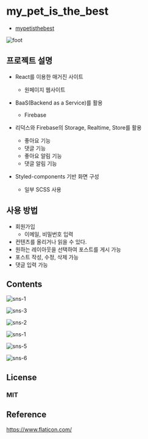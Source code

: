 # my_pet_is_the_best

* [mypetisthebest](http://mypetisthebest.site/)

![foot](/images/foot.png)



## 프로젝트 설명

* React를 이용한 매거진 사이트
  * 원페이지 웹사이트
* BaaS(Backend as a Service)를 활용
  * Firebase
* 리덕스와 Firebase의 Storage, Realtime, Store를 활용
  * 좋아요 기능
  * 댓글 기능
  * 좋아요 알림 기능
  * 댓글 알림 기능

* Styled-components 기반 화면 구성
  * 일부 SCSS 사용



## 사용 방법

* 회원가입
  * 이메일, 비밀번호 입력
* 컨텐츠를 올리거나 읽을 수 있다.
* 원하는 레이아웃을 선택하여 포스트를 게시 가능
* 포스트 작성, 수정, 삭제 가능
* 댓글 입력 가능



## Contents

![sns-1](images/sns-4.png)



![sns-3](images/sns-3.png)



![sns-2](images/sns-2.png)



![sns-1](images/sns-1.png)



![sns-5](images/sns-5.png)

![sns-6](images/sns-6.png)

## License

### MIT



## Reference

https://www.flaticon.com/
